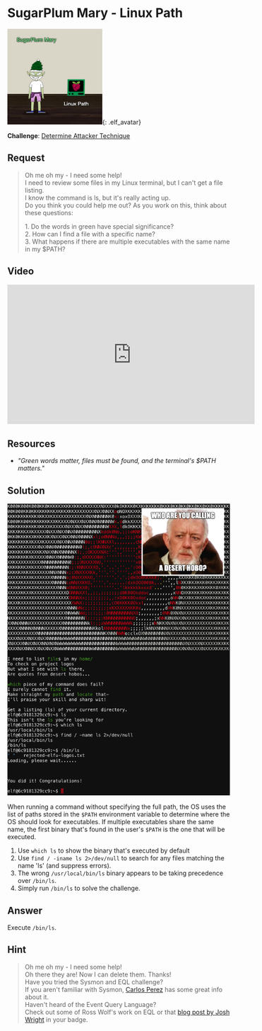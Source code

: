 # SugarPlum Mary - Linux Path
![SugarPlum Mary](../img/hints/h4/sugarplum_mary.png){: .elf_avatar}

**Challenge**: [Determine Attacker Technique](../challenges/c4.md)

## Request
> Oh me oh my - I need some help!  
> I need to review some files in my Linux terminal, but I can't get a file listing.  
> I know the command is ls, but it's really acting up.  
> Do you think you could help me out? As you work on this, think about these questions:  
> 
> 1\. Do the words in green have special significance?  
> 2\. How can I find a file with a specific name?  
> 3\. What happens if there are multiple executables with the same name in my $PATH?  

## Video
<div class="video-wrapper">
<iframe width="560" height="315" src="https://www.youtube.com/embed/3ubzur7HyP8" frameborder="0" allow="accelerometer; autoplay; encrypted-media; gyroscope; picture-in-picture" allowfullscreen></iframe>
</div>

## Resources
- *"Green words matter, files must be found, and the terminal's $PATH matters."* 

## Solution
![Terminal](../img/hints/h4/h4_terminal1_hobo.png)

When running a command without specifying the full path, the OS uses the list of paths stored in the `$PATH` environment variable to determine where the OS should look for executables. If multiple executables share the same name, the first binary that's found in the user's `$PATH` is the one that will be executed.

1. Use `which ls` to show the binary that's executed by default
2. Use `find / -iname ls 2>/dev/null` to search for any files matching the name 'ls' (and suppress errors).
3. The wrong `/usr/local/bin/ls` binary appears to be taking precedence over `/bin/ls`.
4. Simply run `/bin/ls` to solve the challenge.

## Answer
Execute `/bin/ls`.

## Hint
> Oh me oh my - I need some help!  
> Oh there they are! Now I can delete them. Thanks!  
> Have you tried the Sysmon and EQL challenge?  
> If you aren't familiar with Sysmon, [Carlos Perez](https://www.darkoperator.com/blog/2014/8/8/sysinternals-sysmon) has some great info about it.  
> Haven't heard of the Event Query Language?  
> Check out some of Ross Wolf's work on EQL or that [blog post by Josh Wright](https://pen-testing.sans.org/blog/2019/12/10/eql-threat-hunting/) in your badge.  
